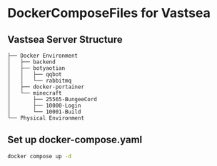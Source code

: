 # DockerComposeFiles for Vastsea


## Vastsea Server Structure

```
├── Docker Environment
│   ├── backend
│   ├── botyaotian
│   │   ├── qqbot
│   │   └── rabbitmq
│   ├── docker-portainer
│   └── minecraft
│       ├── 25565-BungeeCord
│       ├── 10000-Login
│       └── 10001-Build
└── Physical Environment
```

## Set up docker-compose.yaml

```bash
docker compose up -d
```